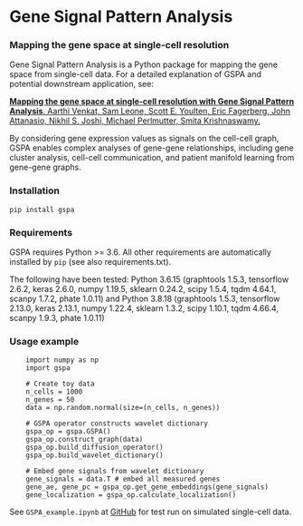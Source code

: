# Gene Signal Pattern Analysis
### Mapping the gene space at single-cell resolution

Gene Signal Pattern Analysis is a Python package for mapping the gene space from single-cell data. For a detailed explanation of GSPA and potential downstream application, see:

[**Mapping the gene space at single-cell resolution with Gene Signal Pattern Analysis**. Aarthi Venkat, Sam Leone, Scott E. Youlten, Eric Fagerberg, John Attanasio, Nikhil S. Joshi, Michael Perlmutter, Smita Krishnaswamy.](https://www.biorxiv.org/content/10.1101/2023.11.26.568492v1)

By considering gene expression values as signals on the cell-cell graph, GSPA enables complex analyses of gene-gene relationships, including gene cluster analysis, cell-cell communication, and patient manifold learning from gene-gene graphs.

### Installation

```
pip install gspa
```

### Requirements

GSPA requires Python >= 3.6. All other requirements are automatically installed by ``pip`` (see also requirements.txt).

The following have been tested: Python 3.6.15 (graphtools 1.5.3, tensorflow 2.6.2, keras 2.6.0, numpy 1.19.5, sklearn 0.24.2, scipy 1.5.4, tqdm 4.64.1, scanpy 1.7.2, phate 1.0.11) and Python 3.8.18 (graphtools 1.5.3, tensorflow 2.13.0, keras 2.13.1, numpy 1.22.4, sklearn 1.3.2, scipy 1.10.1, tqdm 4.66.4, scanpy 1.9.3, phate 1.0.11)

### Usage example

```
    import numpy as np
    import gspa
    
    # Create toy data
    n_cells = 1000
    n_genes = 50
    data = np.random.normal(size=(n_cells, n_genes))

    # GSPA operator constructs wavelet dictionary
    gspa_op = gspa.GSPA()
    gspa_op.construct_graph(data)
    gspa_op.build_diffusion_operator()
    gspa_op.build_wavelet_dictionary()

    # Embed gene signals from wavelet dictionary
    gene_signals = data.T # embed all measured genes
    gene_ae, gene_pc = gspa_op.get_gene_embeddings(gene_signals)
    gene_localization = gspa_op.calculate_localization()
```
See `GSPA_example.ipynb` at [GitHub](https://github.com/KrishnaswamyLab/Gene-Signal-Pattern-Analysis) for test run on simulated single-cell data.

